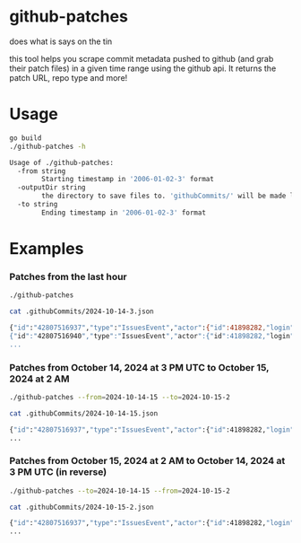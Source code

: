 # github-patches

does what is says on the tin

this tool helps you scrape commit metadata pushed to github (and grab their patch files) in a given time range using the github api. It returns the patch URL, repo type and more!

# Usage

```bash
go build
./github-patches -h

Usage of ./github-patches:
  -from string
        Starting timestamp in '2006-01-02-3' format
  -outputDir string
        the directory to save files to. 'githubCommits/' will be made locally if not specified (default ".githubCommits/")
  -to string
        Ending timestamp in '2006-01-02-3' format
```

# Examples

### Patches from the last hour

```bash
./github-patches

cat .githubCommits/2024-10-14-3.json

{"id":"42807516937","type":"IssuesEvent","actor":{"id":41898282,"login":"github-actions[bot]","display_login":"github-actions","gravatar_id":"","url":"https://api.github.com/users/github-actions[bot]","avatar_url":"https://avatars.githubusercontent.com/u/41898282?"},"repo":{"id":859486274,"name":"leyu-sports/leyuio","url":"https://api.github.com/repos/leyu-sports/leyuio"},"payload":{"action":"opened","issue":{"url":"https://api.github...
{"id":"42807516940","type":"IssuesEvent","actor":{"id":41898282,"login":"github-actions[bot]","display_login":"github-actions","gravatar_id":"","url":"https://api.github.com/users/github-actions[bot]","avatar_url":"https://avatars.githubusercontent.com/u/41898282?"},"repo":{"id":869028658,"name":"long8guoji/long8ty","url":"https://api.github.com/repos/long8guoji/long8ty"},"payload":{"action":"opened","issue":{"url":"https://api.github.com/repos/long8guoji/long8ty/issues/34119","repository_url":"https://api.github.com/repos/long8guoji/long8ty",...
...
```

### Patches from October 14, 2024 at 3 PM UTC to October 15, 2024 at 2 AM 

```bash
./github-patches --from=2024-10-14-15 --to=2024-10-15-2

cat .githubCommits/2024-10-14-15.json

{"id":"42807516937","type":"IssuesEvent","actor":{"id":41898282,"login":"github-actions[bot]",...
...
```

### Patches from October 15, 2024 at 2 AM to October 14, 2024 at 3 PM UTC (in reverse)

```bash
./github-patches --to=2024-10-14-15 --from=2024-10-15-2

cat .githubCommits/2024-10-15-2.json

{"id":"42807516937","type":"IssuesEvent","actor":{"id":41898282,"login":"github-actions[bot]",...
...
```